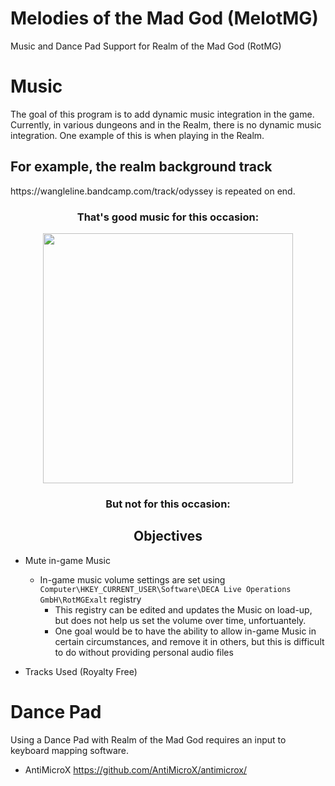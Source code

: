 # Melodies of the Mad God (MelotMG)
Music and Dance Pad Support for Realm of the Mad God (RotMG)


# Music

The goal of this program is to add dynamic music integration in the game. Currently, in various dungeons and in the Realm, there is no dynamic music integration.
One example of this is when playing in the Realm.


<h2> For example, the realm background track </h2>
https://wangleline.bandcamp.com/track/odyssey is repeated on end. 
<h3 align="center">
That's good music for this occasion:
</h3>
<p align="center">
 <img src="https://github.com/user-attachments/assets/4142aa97-6380-447c-b50e-789ec6e713d2" style="width:400px; max-width:400px;"> 
</p>
<h3 align="center"> But not for this occasion: 
</h3>

<h2 align="center"> Objectives </h1>

* Mute in-game Music
  * In-game music volume settings are set using `Computer\HKEY_CURRENT_USER\Software\DECA Live Operations GmbH\RotMGExalt` registry
     * This registry can be edited and updates the Music on load-up, but does not help us set the volume over time, unfortuantely.
     * One goal would be to have the ability to allow in-game Music in certain circumstances, and remove it in others, but this is difficult to do without providing personal audio files
      

* Tracks Used (Royalty Free)

# Dance Pad
Using a Dance Pad with Realm of the Mad God requires an input to keyboard mapping software.

* AntiMicroX https://github.com/AntiMicroX/antimicrox/
